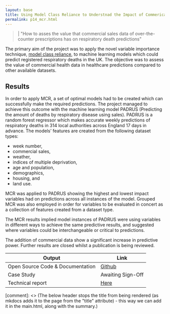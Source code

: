 ```yaml
---
layout: base
title: Using Model Class Reliance to Understnad the Impact of Commerical Data on Predictions
permalink: p14_mcr.html
---
```


> | "How to asses the value that commercial sales data of over-the-counter prescriptions has on respiratory death predictions"   

The primary aim of the project was to apply the novel variable importance technique, [model class reliance](https://papers.nips.cc/paper/2020/hash/fd512441a1a791770a6fa573d688bff5-Abstract.html), to machine learning models which could predict registered respiratory deaths in the UK. The objective was to assess the value of commercial health data in healthcare predictions compared to other available datasets.
## Results 

In order to apply MCR, a set of optimal models had to be created which can successfully make the required predictions. The project managed to achieve this outcome with the machine learning model PADRUS (Predicting the amount of deaths by respiratory disease using sales). PADRUS is a random forest regressor which makes accurate weekly predictions of respiratory deaths in 314 local authorities across England 17 days in advance. The models’ features are created from the following dataset types: 
* week number,
* commercial sales,
* weather, 
* indices of multiple deprivation,
* age and population,
* demographics,
* housing, and 
* land use.

MCR was applied to PADRUS showing the highest and lowest impact variables had on predictions across all instances of the model. Grouped MCR was also employed in order for variables to be evaluated in concert as a collection of features created from a dataset type. 

The MCR results implied model instances of PADRUS were using variables in different ways to achieve the same predictive results, and suggested where variables could be interchangeable or critical to predictions.   

The addition of commercial data show a significant increase in predictive power.  Further results are closed whilst a publication is being reviewed. 

| Output | Link | 
| ---- | ---- |
| Open Source Code & Documentation | [Github](https://github.com/nhsx/commercial-data-healthcare-predictions) |
| Case Study | Awaiting Sign-Off |
| Technical report | [Here](https://github.com/nhsx/commercial-data-healthcare-predictions/blob/main/report/NHSX%20Report_ValueofCommercialProductSalesDatainHealthcarePrediction_V2.pdf) |

[comment]: <> (The below header stops the title from being rendered (as mkdocs adds it to the page from the "title" attribute) - this way we can add it in the main.html, along with the summary.)
#